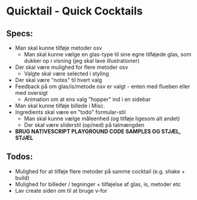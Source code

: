 # Quicktail - Quick Cocktails

## Specs:
- Man skal kunne tilføje metoder osv
	-	Man skal kunne vælge en glas-type til sine egne tilføjede glas, som dukker op i visning (jeg skal lave illustrationer)
- Der skal være mulighed for flere metoder osv
	- Valgte skal være selected i styling
- Der skal være "notes" til hvert valg
- Feedback på om glas/is/metode osv er valgt - enten med flueben eller med oversigt
	-	Animation om at ens valg "hopper" ind i en sidebar
- Man skal kunne tilføje billede i Misc.
- Ingredients skal være en "todo" formular-stil
	- Man skal kunne vælge måleenhed (og tilføje ligesom alt andet)
	- Der skal være sliderstil (op/ned) på talmængden
- **BRUG NATIVESCRIPT PLAYGROUND CODE SAMPLES OG STJÆL, STJÆL**

## Todos:
- Mulighed for at tilføje flere metoder på samme cocktail (e.g. shake + build)
- Mulighed for billeder / tegninger + tilføjelse af glas, is, metoder etc
- Lav create siden om til at bruge v-for